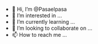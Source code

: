- 👋 Hi, I’m @Pasaelpasa
- 👀 I’m interested in ...
- 🌱 I’m currently learning ...
- 💞️ I’m looking to collaborate on ...
- 📫 How to reach me ...

<!---
Pasaelpasa/Pasaelpasa is a ✨ special ✨ repository because its `README.md` (this file) appears on your GitHub profile.
You can click the Preview link to take a look at your changes.
--->
